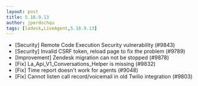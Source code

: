```yaml
---
layout: post
title: 5.18.9.13
author: jperdochqu
tags: [ladesk,LiveAgent,5.18.9.13]
---
```


- [Security] Remote Code Execution Security vulnerability (#9843)
- [Security] Invalid CSRF token, reload page to fix the problem (#9789)
- [Improvement] Zendesk migration can not be stopped (#9878)
- [Fix] La_Api_V1_Conversations_Helper is missing (#9832)
- [Fix] Time report doesn't work for agents (#9048)
- [Fix] Cannot listen call record/voicemail in old Twilio integration (#9803)
